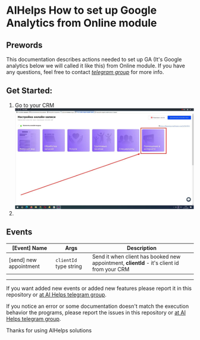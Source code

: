 # AIHelps How to set up Google Analytics from Online module

## Prewords

This documentation describes actions needed to set up GA (It's Google analytics below we will called it like this) from Online module.
If you have any questions, feel free to contact _[telegram group](https://t.me/joinchat/EVNM_kgTp_iDmHv0Z-1npg)_ for more info.

## Get Started:

1. Go to your CRM
   <img src="https://raw.githubusercontent.com/AIHelpsSoft/documentations/master/images/how_to_use_analytics_from_online_module_img1.jpg" />
2.

## Events

| [Event] Name           | Args                   | Description                                                                                 |
| ---------------------- | ---------------------- | ------------------------------------------------------------------------------------------- |
| [send] new appointment | `clientId` type string | Send it when client has booked new appointment, **clientId** - it's client id from your CRM |

---

If you want added new events or added new features
please report it in this repository or [at AI Helps telegram group](https://t.me/joinchat/EVNM_kgTp_iDmHv0Z-1npg).

If you notice an error or some documentation doesn't match the execution behavior the programs,
please report the issues in this repository or [at AI Helps telegram group](https://t.me/joinchat/EVNM_kgTp_iDmHv0Z-1npg).

Thanks for using AIHelps solutions
